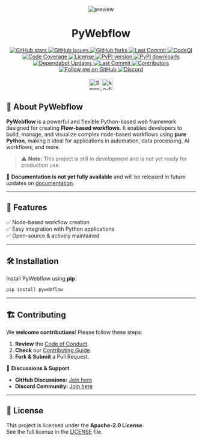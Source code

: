 <p align="center">
  <img src="https://github.com/user-attachments/assets/b4d68d31-145f-45e0-8bd8-64a4fcdf1056" alt="preview" />
</p>

<h1 align="center">PyWebflow</h1>

<p align="center">
  <a href="https://github.com/muhammad-fiaz/pywebflow/stargazers">
    <img src="https://img.shields.io/github/stars/muhammad-fiaz/pywebflow?style=social" alt="GitHub stars" />
  </a>
  <a href="https://github.com/muhammad-fiaz/pywebflow/issues">
    <img src="https://img.shields.io/github/issues/muhammad-fiaz/pywebflow" alt="GitHub issues" />
  </a>
  <a href="https://github.com/muhammad-fiaz/pywebflow/network/members">
    <img src="https://img.shields.io/github/forks/muhammad-fiaz/pywebflow?style=social" alt="GitHub forks" />
  </a>
  <a href="https://github.com/muhammad-fiaz/pywebflow/commits/main">
    <img src="https://img.shields.io/github/last-commit/muhammad-fiaz/pywebflow?style=flat" alt="Last Commit" />
  </a>
  <a href="https://github.com/muhammad-fiaz/pywebflow/actions/workflows/github-code-scanning/codeql">
    <img src="https://github.com/muhammad-fiaz/pywebflow/actions/workflows/github-code-scanning/codeql/badge.svg" alt="CodeQl" />
  </a>
  <a href="https://codecov.io/gh/muhammad-fiaz/pywebflow">
    <img src="https://img.shields.io/codecov/c/github/muhammad-fiaz/pywebflow?style=flat" alt="Code Coverage" />
  </a>
  <a href="https://github.com/muhammad-fiaz/pywebflow/blob/main/LICENSE">
    <img src="https://img.shields.io/github/license/muhammad-fiaz/pywebflow" alt="License" />
  </a>
  <a href="https://pypi.org/project/pywebflow/">
    <img src="https://img.shields.io/pypi/v/pywebflow" alt="PyPI version" />
  </a>
  <a href="https://pypi.org/project/pywebflow/">
    <img src="https://img.shields.io/pypi/dm/pywebflow" alt="PyPI downloads" />
  </a>
  <a href="https://github.com/muhammad-fiaz/pywebflow/actions/workflows/dependabot/dependabot-updates">
    <img src="https://github.com/muhammad-fiaz/pywebflow/actions/workflows/dependabot/dependabot-updates/badge.svg" alt="Dependabot Updates" />
  </a>
  <a href="https://github.com/muhammad-fiaz/pywebflow/commits/main">
    <img src="https://img.shields.io/github/last-commit/muhammad-fiaz/pywebflow?style=flat" alt="Last Commit" />
  </a>
  <a href="https://github.com/muhammad-fiaz/pywebflow/graphs/contributors">
    <img src="https://img.shields.io/github/contributors/muhammad-fiaz/pywebflow?style=flat" alt="Contributors" />
</a>
<a href="https://github.com/muhammad-fiaz">
    <img src="https://img.shields.io/github/followers/muhammad-fiaz?label=Follow&style=social" alt="Follow me on GitHub" />
  </a>
  <a href="https://discord.gg/eMcMEA6Jce">
    <img src="https://img.shields.io/badge/Discord-Join%20us-7289DA?logo=discord&style=flat-square" alt="Discord" />
  </a>

  <br>
<br>
  <a href="https://github.com/sponsors/muhammad-fiaz" target="_blank">
    <img style="height: 30px;" src="https://img.shields.io/badge/Sponsor-%231EAEDB.svg?&style=for-the-badge&logo=GitHub-Sponsors&logoColor=white" alt="Sponsor Muhammad Fiaz" />
  </a>
  <a href="https://ko-fi.com/F1F6MME1W">
    <img style="height: 30px;" src="https://ko-fi.com/img/githubbutton_sm.svg" alt="ko-fi" />
  </a>
</p>


## 🚀 About PyWebflow

**PyWebflow** is a powerful and flexible Python-based web framework designed for creating **Flow-based workflows**. It enables developers to build, manage, and visualize complex node-based workflows using **pure Python**, making it ideal for applications in automation, data processing, AI workflows, and more.

> ⚠️ **Note:** This project is still in development and is not yet ready for production use.  

📖 **Documentation is not yet fully available** and will be released in future updates on [documentation](https://docs.muhammadfiaz.com/projects/pywebflow).

---

## 📌 Features

✅ Node-based workflow creation  
✅ Easy integration with Python applications  
✅ Open-source & actively maintained  

---

## 🛠️ Installation

Install PyWebflow using **pip**:

```sh
pip install pywebflow
```

---

## 🏗️ Contributing

We **welcome contributions**! Please follow these steps:

1. **Review** the [Code of Conduct](https://github.com/muhammad-fiaz/pywebflow/blob/main/CODE_OF_CONDUCT.md).
2. **Check** our [Contributing Guide](https://github.com/muhammad-fiaz/pywebflow/blob/main/CONTRIBUTING.md).
3. **Fork & Submit** a Pull Request.

📌 **Discussions & Support**  
- **GitHub Discussions:** [Join here](https://github.com/muhammad-fiaz/pywebflow/discussions)  
- **Discord Community:** [Join here](https://discord.gg/Kpm7frtu)  

---

## 📜 License

This project is licensed under the **Apache-2.0 License**.  
See the full license in the [LICENSE](LICENSE) file.

